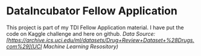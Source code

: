 # DataIncubator Fellow Application 
This project is part of my TDI Fellow Application material. I have put the code on Kaggle challenge and here on github.
*Data Source: [https://archive.ics.uci.edu/ml/datasets/Drug+Review+Dataset+%28Drugs.com%29](UCI Machine Learning Resository)*
